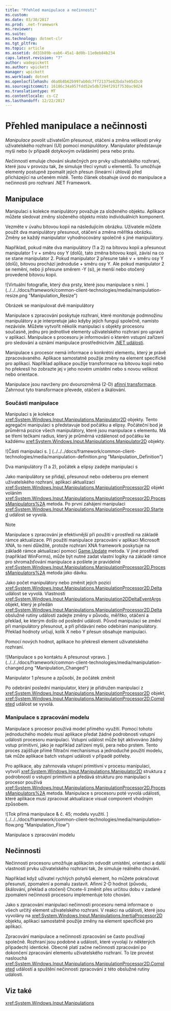 ```yaml
---
title: "Přehled manipulace a nečinnosti"
ms.custom: 
ms.date: 03/30/2017
ms.prod: .net-framework
ms.reviewer: 
ms.suite: 
ms.technology: dotnet-clr
ms.tgt_pltfrm: 
ms.topic: article
ms.assetid: dd31b89b-eab6-45a1-8d0b-11e0eb84b234
caps.latest.revision: "7"
author: wadepickett
ms.author: wpickett
manager: wpickett
ms.workload: dotnet
ms.openlocfilehash: d6a0b8b62b997ab0dc7ff21375e82bda7e05d3c0
ms.sourcegitcommit: 16186c34a957fdd52e5db7294f291f7530ac9d24
ms.translationtype: MT
ms.contentlocale: cs-CZ
ms.lasthandoff: 12/22/2017
---
```

# <a name="manipulations-and-inertia-overview"></a>Přehled manipulace a nečinnosti
*Manipulace* povolit uživatelům přesunout, otáčení a změna velikosti prvky uživatelského rozhraní (UI) pomocí *manipulátory*. Manipulator představuje myši nebo (v případě dotykovým ovládáním) pera nebo prstu.  
  
 *Nečinnosti* emuluje chování skutečných pro prvky uživatelského rozhraní, které jsou v provozu tak, že simuluje třecí vynutí u elementů. To umožňuje elementy postupně zpomalit jejich přesun (lineární i úhlová) před přicházející na určeném místě. Tento článek obsahuje úvod do manipulace a nečinnosti pro rozhraní .NET Framework.  
  
## <a name="manipulations"></a>Manipulace  
 Manipulaci s kolekce manipulátory považuje za složeného objektu. Aplikace můžete sledovat změny složeného objektu místo individuálních komponent.  
  
 Vezměte v úvahu bitovou kopii na následujícím obrázku. Uživatele můžete použít dva manipulátory přesunout, otáčení a změna měřítka obrázku. Změny se každý manipulator vyhodnocovány společně s jiné manipulátory.  
  
 Například, pokud máte dva manipulátory (1 a 2) na bitovou kopii a přesunout manipulator 1 v + směru osy Y (dolů), tato změna bitovou kopii, závisí na co se stane manipulator 2. Pokud manipulator 2 přesune také v + směru osy Y (dolů), bitovou prochází jednoduše + směru osy Y. Ale pokud manipulator 2 se nemění, nebo ji přesune směrem -Y (si), je menší nebo otočený provedené bitovou kopii.  
  
 ![Virtuální fotografie, který dva prsty, které jsou manipulace s nimi. ] (../../../docs/framework/common-client-technologies/media/manipulation-resize.png "Manipulation_Resize")  
  
 Obrázek se manipulovat dvě manipulátory  
  
 Manipulace s zpracování poskytuje rozhraní, které monitoruje podmnožinu manipulátory a je interpretuje jako kdyby jejich fungují společně, namísto nezávisle. Můžete vytvořit několik manipulaci s objekty procesoru současně, jednu pro jednotlivé elementy uživatelského rozhraní pro upravit v aplikaci. Manipulace s procesoru je informováni o kterém vstupní zařízení pro sledování a oznámí manipulace prostřednictvím [.NET události](http://msdn.microsoft.com/library/17sde2xt.aspx).  
  
 Manipulace s procesor nemá informace o konkrétní elementu, který je právě zpracovávaného. Aplikace samostatně použije změny na element specifické pro aplikaci. Například aplikace použije transformace na bitovou kopii nebo ho překreslí ho zobrazte jej v jeho novém umístění nebo s novou velikost nebo orientace.  
  
 Manipulace jsou navrženy pro dvourozměrná (2-D) [afinní transformace](http://msdn.microsoft.com/library/ms533810\(VS.85\).aspx). Zahrnout tyto transformace převede, otáčení a škálování.  
  
### <a name="parts-of-a-manipulation"></a>Součásti manipulace  
 Manipulaci s je kolekce <xref:System.Windows.Input.Manipulations.Manipulator2D> objekty. Tento agregační manipulaci s představuje bod počátku a elipsy. Počáteční bod je průměrná pozice všech manipulátory, které jsou manipulace s elementu. Má se třemi tečkami radius, který je průměrná vzdálenost od počátku ke každému <xref:System.Windows.Input.Manipulations.Manipulator2D> objekty.  
  
 ![Části manipulaci s. ] (../../../docs/framework/common-client-technologies/media/manipulation-definition.png "Manipulation_Definition")  
  
 Dva manipulátory (1 a 2), počátek a elipsy zadejte manipulaci s  
  
 Jako manipulátory se přidají, přesunout nebo odeberou pro element uživatelského rozhraní, aplikaci aktualizací <xref:System.Windows.Input.Manipulations.ManipulationProcessor2D> objekt voláním <xref:System.Windows.Input.Manipulations.ManipulationProcessor2D.ProcessManipulators%2A> metoda. Po první zahájení manipulaci <xref:System.Windows.Input.Manipulations.ManipulationProcessor2D.Started> událost se vyvolá.  
  
> [!NOTE]
>  Manipulace s zpracování je efektivnější při použití v prostředí na základě rámce aktualizace. Při použití manipulace zpracování v aplikaci Microsoft XNA, to není důležité, protože rozhraní XNA framework poskytuje na základě rámce aktualizací pomocí [Game.Update](http://msdn.microsoft.com/library/microsoft.xna.framework.game.update.aspx) metoda. V jiné prostředí (například WinForms), může být nutné zadat vlastní logiky na základě rámce pro shromažďování manipulace a pošlete je pravidelně <xref:System.Windows.Input.Manipulations.ManipulationProcessor2D.ProcessManipulators%2A> metoda jako dávku.  
  
 Jako počet manipulátory nebo změnit jejich pozici <xref:System.Windows.Input.Manipulations.ManipulationProcessor2D.Delta> událost se vyvolá. Vlastnosti <xref:System.Windows.Input.Manipulations.Manipulation2DDeltaEventArgs> objekt, který je předán <xref:System.Windows.Input.Manipulations.ManipulationProcessor2D.Delta> obslužné rutiny události zadejte změny v původu, měřítko, otáčení a překlad, ke kterým došlo od poslední události. Původ manipulaci se změní při manipulátory přesunout, a při přidávání nebo odebírání manipulátory. Překlad hodnoty určují, kolik X nebo Y přesun obsahuje manipulaci.  
  
 Pomocí nových hodnot, aplikace ho překreslí element uživatelského rozhraní.  
  
 ![Manipulace s po kontaktu A přesunout vpravo. ] (../../../docs/framework/common-client-technologies/media/manipulation-changed.png "Manipulation_Changed")  
  
 Manipulator 1 přesune a způsobí, že počátek změnit  
  
 Po odebrání poslední manipulator, který je přidružen manipulaci z <xref:System.Windows.Input.Manipulations.ManipulationProcessor2D> objekt, <xref:System.Windows.Input.Manipulations.ManipulationProcessor2D.Completed> událost se vyvolá.  
  
### <a name="the-manipulation-processing-model"></a>Manipulace s zpracování modelu  
 Manipulace s procesor používá model přímého využití. Pomocí tohoto jednoduchého modelu musí aplikace předat žádné podrobnosti vstupní události procesoru manipulaci. Vstupní událost může být aktivováno žádný vstup primitivní, jako je například zařízení myši, pera nebo prstem. Tento proces zajišťuje přímé filtrační mechanismus a jednoduché použití modelu, tak může aplikace batch vstupní události v případě potřeby.  
  
 Pro aplikace, aby zahrnovala vstupní primitivní v procesu manipulaci, vytvoří <xref:System.Windows.Input.Manipulations.Manipulator2D> struktura z podrobností o vstupní primitivní a předává strukturu pro manipulaci s procesor používá <xref:System.Windows.Input.Manipulations.ManipulationProcessor2D.ProcessManipulators%2A> metoda. Manipulace s procesoru poté vyvolá události, které aplikace musí zpracovat aktualizace visual component vhodným způsobem.  
  
 ![Tok přímá manipulace & č. 45; modelu využití. ] (../../../docs/framework/common-client-technologies/media/manipulation-flow.png "Manipulation_Flow")  
  
 Manipulace s zpracování modelu  
  
## <a name="inertia"></a>Nečinnosti  
 Nečinnosti procesoru umožňuje aplikacím odvodit umístění, orientaci a další vlastnosti prvku uživatelského rozhraní tak, že simuluje reálného chování.  
  
 Například když uživatel rychlých pohybů element, ho můžete pokračovat přesunutí, zpomalení a pomalu zastavit. Afinní 2-D hodnot (původu, škálování, překlad a otočení) Chcete-li změnit přes určitou dobu v zadané zpomalení nečinnosti procesoru implementuje toto chování.  
  
 Jako s zpracování manipulaci nečinnosti procesoru nemá informace o všech určitý element uživatelského rozhraní. V reakci na události, které jsou vyvolány na <xref:System.Windows.Input.Manipulations.InertiaProcessor2D> objektu, aplikaci samostatně použije změny na element specifické pro aplikaci.  
  
 Zpracování manipulace a nečinnosti zpracování se často používají společně. Rozhraní jsou podobné a události, které vyvolají (v některých případech) identické. Obecně platí začne nečinnosti zpracování po dokončení zpracování elementu uživatelského rozhraní. To lze provést naslouchá <xref:System.Windows.Input.Manipulations.ManipulationProcessor2D.Completed> událostí a spuštění nečinnosti zpracování z této obslužné rutiny události.  
  
## <a name="see-also"></a>Viz také  
 <xref:System.Windows.Input.Manipulations>
